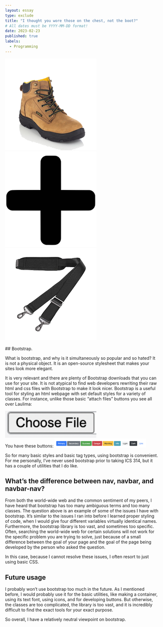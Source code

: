 ```yaml
---
layout: essay
type: exclude
title: "I thought you wore those on the chest, not the boot?"
# All dates must be YYYY-MM-DD format!
date: 2023-02-23
published: true
labels:
  - Programming
---
```

<div class="text-center p-4">
<img width="300px" class="rounded float-start pe-4" src="../img/bootstrap/boot.png">
<img width="300px" class="rounded float-start pe-4" src="../img/bootstrap/plus.png">
<img width="300px" class="rounded float-start pe-4" src="../img/bootstrap/strap.png">
</div>
<br>
## Bootstrap.

What is bootstrap, and why is it simultaneously so popular and so hated? It is not a physical object. It is an open-source stylesheet that makes your sites look more elegant. 

It is very relevant and there are plenty of Bootstrap downloads that you can use for your site. It is not atypical to find web developers rewriting their raw html and css files with Bootstrap to make it look nicer. Bootstrap is a useful tool for styling an html webpage with set default styles for a variety of classes. For instance, unlike those basic “attach files” buttons you see all over Laulima:

<img width="300px" class="rounded float-start pe-4" src="../img/bootstrap/button.png">
<br>
You have these buttons:

<img width="300px" class="rounded float-start pe-4" src="../img/bootstrap/buttonbootstrap.png">

So for many basic styles and basic tag types, using bootstrap is convenient. For me personally, I’ve never used bootstrap prior to taking ICS 314, but it has a couple of utilities that I do like.

## What’s the difference between nav, navbar, and navbar-nav?

From both the world-wide web and the common sentiment of my peers, I have heard that bootstrap has too many ambiguous terms and too many classes. The question above is an example of some of the issues I have with bootstrap. It’s similar to the issues I ran into before I learned proper styling of code, when I would give four different variables virtually identical names. Furthermore, the bootstrap library is too vast, and sometimes too specific. Often, searching the world-wide web for certain solutions will not work for the specific problem you are trying to solve, just because of a small difference between the goal of your page and the goal of the page being developed by the person who asked the question. 

In this case, because I cannot resolve these issues, I often resort to just using basic CSS. 

## Future usage

I probably won’t use bootstrap too much in the future. As I mentioned before, I would probably use it for the basic utilities, like making a container, using its text font, using icons, and for developing buttons. But otherwise, the classes are too complicated, the library is too vast, and it is incredibly difficult to find the exact tools for your exact purpose.

So overall, I have a relatively neutral viewpoint on bootstrap.


